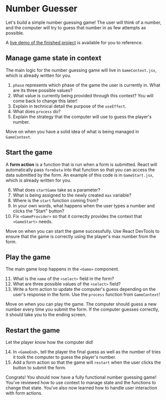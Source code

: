 # Number Guesser

Let's build a simple number guessing game! The user will think of a number, and the
computer will try to guess that number in as few attempts as possible.

A [live demo of the finished project](https://fsa-number-guesser.netlify.app/) is
available for you to reference.

## Manage game state in context

The main logic for the number guessing game will live in `GameContext.jsx`, which is
already written for you.

1. `phase` represents which phase of the game the user is currently in. What are its three
   possible values?
2. What value is currently being provided through this context? You will come back to
   change this later!
3. Explain in technical detail the purpose of the `useEffect`.
4. What does `process` do?
5. Explain the strategy that the computer will use to guess the player's number.

Move on when you have a solid idea of what is being managed in `GameContext`.

## Start the game

A **form action** is a function that is run when a form is submitted. React will
automatically pass `formData` into that function so that you can access the data submitted
by the form. An example of this code is in `GameStart.jsx`, which is already written for
you.

6. What does `startGame` take as a parameter?
7. What is being assigned to the newly created `max` variable?
8. Where is the `start` function coming from?
9. In your own words, what happens when the user types a number and clicks the "Start"
   button?
10. Fix `<GameProvider>` so that it correctly provides the context that `<GameStart>`
    needs.

Move on when you can start the game successfully. Use React DevTools to ensure that the
game is correctly using the player's max number from the form.

## Play the game

The main game loop happens in the `<Game>` component.

11. What is the `name` of the `<select>` field in the form?
12. What are three possible values of the `<select>` field?
13. Write a form action to update the computer's guess depending on the user's response in
    the form. Use the `process` function from `GameContext`!

Move on when you can play the game. The computer should guess a new number every time you
submit the form. If the computer guesses correctly, it should take you to the ending
screen.

## Restart the game

Let the player know how the computer did!

14. In `<GameEnd>`, tell the player the final guess as well as the number of tries it took
    the computer to guess the player's number.
15. Add a form action so that the game will `restart` when the user clicks the button to
    submit the form.

Congrats! You should now have a fully functional number guessing game! You've reviewed how
to use context to manage state and the functions to change that state. You've also now learned
how to handle user interaction with form actions.
